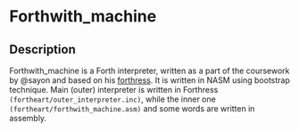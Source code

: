 # Forthwith_machine
## Description
Forthwith_machine is a Forth interpreter, written as a part of the coursework by @sayon and based on his [forthress](https://github.com/sayon/forthress). It is written in NASM using bootstrap technique. Main (outer) interpreter is written in Forthress `(fortheart/outer_interpreter.inc)`, while the inner one `(fortheart/forthwith_machine.asm)` and some words are written in assembly.
